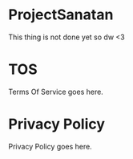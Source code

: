 # ProjectSanatan
This thing is not done yet so dw <3

# TOS
Terms Of Service goes here.

# Privacy Policy
Privacy Policy goes here.
